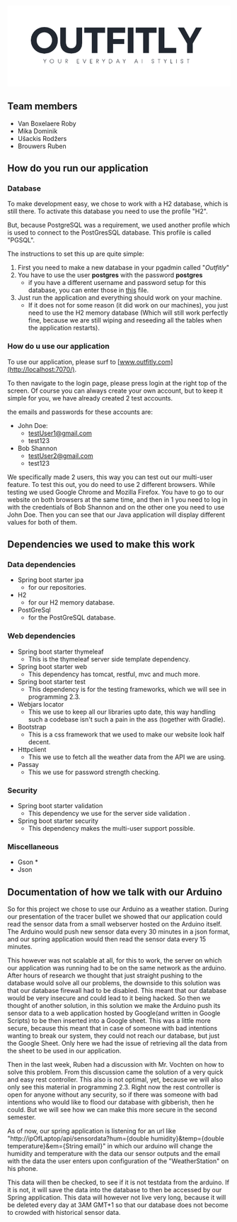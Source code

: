 <img src="src/main/resources/static/images/Outfitly-Logo-Transparent.png" alt="Outfitly logo" width=""/>

## Team members
- Van Boxelaere Roby
- Mika Dominik
- Ušackis Rodžers
- Brouwers Ruben

## How do you run our application
### Database
To make development easy, we chose to work with a H2 database, which is still there. To activate this database you need to
use the profile "H2".

But, because PostgreSQL was a requirement, we used another profile which is used to connect to the PostGresSQL database. This profile is called
"PGSQL".

The instructions to set this up are quite simple:
1. First you need to make a new database in your pgadmin called "_Outfitly_"
2. You have to use the user **postgres** with the password **postgres**
   - if you have a different username and password setup for this database, you can enter those in [this](src/main/java/be/kdg/outfitly/config/PGSQLDatabaseConfig.java) file.
3. Just run the application and everything should work on your machine.
   - If it does not for some reason (it did work on our machines), you just need to use the H2 memory database (Which will still
work perfectly fine, because we are still wiping and reseeding all the tables when the application restarts). 

### How do u use our application
To use our application, please surf to [www.outfitly.com](http://localhost:7070/).

To then navigate to the login page, please press login at the right top of the screen. 
Of course you can always create your own account, but to keep it simple for you, we have already created 2 test accounts. 

the emails and passwords for these accounts are:
- John Doe:
  - testUser1@gmail.com
  - test123
- Bob Shannon
  - testUser2@gmail.com
  - test123

We specifically made 2 users, this way you can test out our multi-user feature. 
To test this out, you do need to use 2 different browsers. While testing we used Google Chrome and Mozilla Firefox.
You have to go to our website on both browsers at the same time, and then in 1 you need to log in with the credentials of Bob Shannon and on the other one you need to use John Doe.
Then you can see that our Java application will display different values for both of them.

## Dependencies we used to make this work

### Data dependencies
* Spring boot starter jpa
  * for our repositories.
* H2 
  * for our H2 memory database.
* PostGreSql
  * for the PostGreSQL database.

### Web dependencies
* Spring boot starter thymeleaf
  * This is the thymeleaf server side template dependency.
* Spring boot starter web
  * This dependency has tomcat, restful, mvc and much more.
* Spring boot starter test
  * This dependency is for the testing frameworks, which we will see in programming 2.3.
* Webjars locator
  * This we use to keep all our libraries upto date, this way handling such a codebase isn't such a pain in the ass (together with Gradle).
* Bootstrap
  * This is a css framework that we used to make our website look half decent.
* Httpclient
  * This we use to fetch all the weather data from the API we are using.
* Passay
  * This we use for password strength checking.

### Security
* Spring boot starter validation
  * This dependency we use for the server side validation .
* Spring boot starter security
  * This dependency makes the multi-user support possible.

### Miscellaneous 

[//]: # (TODO: This still has to be explained)
* Gson
  * 
* Json

## Documentation of how we talk with our Arduino
So for this project we chose to use our Arduino as a weather station. 
During our presentation of the tracer bullet we showed that our application could read the sensor data from a small webserver hosted on the Arduino itself.
The Arduino would push new sensor data every 30 minutes in a json format, and our spring application would then read the sensor data every 15 minutes.

This however was not scalable at all, for this to work, the server on which our application was running had to be on the same network as the arduino.
After hours of research we thought that just straight pushing to the database would solve all our problems, the downside to this solution was that our database firewall had
to be disabled. This meant that our database would be  very insecure and could lead to it being hacked. So then we thought of another solution, in this solution we make the Arduino push
its sensor data to a web application hosted by Google(and written in Google Scripts) to be then inserted into a Google sheet. This was a little more secure, because this meant that 
in case of someone with bad intentions wanting to break our system, they could not reach our database, but just the Google Sheet. Only here we had the issue of retrieving all the data 
from the sheet to be used in our application.

Then in the last week, Ruben had a discussion with Mr. Vochten on how to solve this problem. From this discussion came the solution of a very quick and easy rest controller. This also is not
optimal, yet, because we will also only see this material in programming 2.3. Right now the rest controller is open for anyone without any security, so if there was someone with bad intentions who would
like to flood our database with gibberish, then he could. But we will see how we can make this more secure in the second semester.

As of now, our spring application is listening for an url like "http://ipOfLaptop/api/sensordata?hum={double humidity}&temp={double temperature}&em={String email}" in which our arduino will change
the humidity and temperature with the data our sensor outputs and the email with the data the user enters upon configuration of the "WeatherStation" on his phone.

This data will then be checked, to see if it is not testdata from the arduino. If it is not, it will save the data into the database to then be accessed by our Spring application. This data will however not live very long,
because it will be deleted every day at 3AM GMT+1 so that our database does not become to crowded with historical sensor data.

[//]: # (We could also make the arduino light up a led or buzz a buzzer with the status code of the GET request, if needed...)
